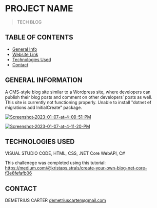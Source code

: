 # PROJECT NAME
> TECH BLOG

## TABLE OF CONTENTS
* [General Info](#general-information)
* [Website Link](#website-link)
* [Technologies Used](#technologies-used)
* [Contact](#contact)


## GENERAL INFORMATION
 A CMS-style blog site similar to a Wordpress site, where developers can publish their blog posts and comment on other developers’ posts as well. This site is currently not functioning properly. Unable to install "dotnet ef migrations add InitialCreate" package.

<a href="https://ibb.co/bN9jXHL"><img src="https://i.ibb.co/8PZn9z2/Screenshot-2023-01-07-at-4-09-51-PM.png" alt="Screenshot-2023-01-07-at-4-09-51-PM" border="0"></a>

<a href="https://ibb.co/6bsBDz5"><img src="https://i.ibb.co/RPHyQfW/Screenshot-2023-01-07-at-4-11-20-PM.png" alt="Screenshot-2023-01-07-at-4-11-20-PM" border="0"></a>



## TECHNOLOGIES USED
VISUAL STUDIO CODE,
HTML,
CSS,
.NET Core WebAPI,
C#

This challenege was completed using this tutorial:  
https://medium.com/@kristaps.strals/create-your-own-blog-net-core-f3e6fefafb06

## CONTACT
DEMETRIUS CARTER
demetriuscarter@gmail.com
